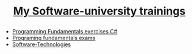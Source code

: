 # <a href="https://softuni.bg/about" rel="My Software-university trainings 2017..."><p align="center"> My Software-university trainings<p>
 </a>

* [Programming Fundamentals exercises C#] 
* [Programing fundamentals exams]
* [Software-Technologies]


[Programming Fundamentals exercises C#]: <https://github.com/MilenKunchev/Soft-Uni/tree/master/C%23ProgrammingFundamentals>
[Programing fundamentals exams]:<https://github.com/MilenKunchev/Soft-Uni/tree/master/Programing%20fundamentals%20exams>
[Software-Technologies]:<https://github.com/MilenKunchev/Soft-Uni/tree/master/Software-Technologies>
